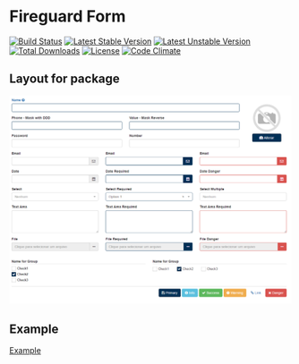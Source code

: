 # Fireguard Form

[![Build Status](https://travis-ci.org/fireguard/form.png)](https://travis-ci.org/fireguard/form)
[![Latest Stable Version](https://poser.pugx.org/fireguard/form/v/stable)](https://packagist.org/packages/fireguard/form)
[![Latest Unstable Version](https://poser.pugx.org/fireguard/form/v/unstable)](https://packagist.org/packages/fireguard/form)
[![Total Downloads](https://poser.pugx.org/fireguard/form/downloads)](https://packagist.org/packages/fireguard/form)
[![License](https://poser.pugx.org/fireguard/form/license)](https://packagist.org/packages/fireguard/form)
[![Code Climate](https://codeclimate.com/github/fireguard/form/badges/gpa.svg)](https://codeclimate.com/github/fireguard/form)


## Layout for package
![Screenshot](resources/assets/images/screenshot.png?raw=true "Screenshot")


## Example
[Example](examples/index.php)

